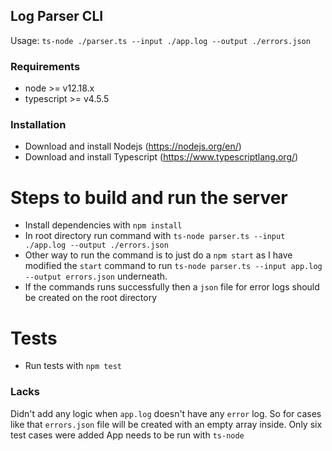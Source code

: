## Log Parser CLI

Usage: `ts-node ./parser.ts --input ./app.log --output ./errors.json`

### Requirements

- node >= v12.18.x
- typescript >= v4.5.5

### Installation ###
* Download and install Nodejs (https://nodejs.org/en/)
* Download and install Typescript (https://www.typescriptlang.org/)

# Steps to build and run the server
* Install dependencies with `npm install`
* In root directory run command with `ts-node parser.ts --input ./app.log --output ./errors.json`
* Other way to run the command is to just do a `npm start` as I have modified the `start` command to run `ts-node parser.ts --input app.log --output errors.json` underneath. 
* If the commands runs successfully then a `json` file for error logs should be created on the root directory

# Tests
* Run tests with `npm test`

### Lacks
Didn't add any logic when `app.log` doesn't have any `error` log. So for cases like that `errors.json` file will be created with an empty array inside.
Only six test cases were added
App needs to be run with `ts-node`
